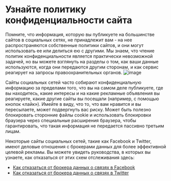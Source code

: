 [Title]: # (Узнайте политику конфиденциальности сайта)
[Order]: # (2)

# Узнайте политику конфиденциальности сайта

Помните, что информация, которую вы публикуете на большинстве сайтов в социальных сетях, не принадлежит вам - на нее распространяются собственные политики сайтов, и они могут использовать ее или делиться ею с другими. Мы знаем, что чтение политик конфиденциальности является практически невозможной задачей, но вы можете взглянуть на разделы о том, как ваши данные используются, когда они передаются другим сторонам, и как сервис реагирует на запросы правоохранительных органов.
![image](socialb2.png)

Сайты социальных сетей часто собирают конфиденциальную информацию за пределами того, что вы на самом деле публикуете, где вы находитесь, какие интересы и на какие рекламные объявления вы реагируете, какие другие сайты вы посещали (например, с помощью кнопок «лайк»). Имейте в виду, что то, что вам нравится и вы пересылаете, может подвергнуть вас риску. Может быть полезно блокировать сторонние файлы cookie и использовать блокировки браузера через специальные расширения браузера, чтобы гарантировать, что такая информация не передается пассивно третьим лицам.

Некоторые сайты социальных сетей, такие как Facebook и Twitter, имеют деловые отношения с брокерами данных для более эффективной целевой рекламы. Вы можете увидеть руководства, в которых вы узнаете, как отказаться от этих схем отслеживания здесь: 
- [Как отказаться от брокера данных о связях в Facebook](https://www.eff.org/deeplinks/2013/02/howto-opt-out-databrokers-showing-your-targeted-advertisements-facebook) 
- [Как отказаться от брокера данных о связях в Twitter](https://www.eff.org/deeplinks/2013/07/how-opt-out-twitters-tailored-advertisements-and-more)
